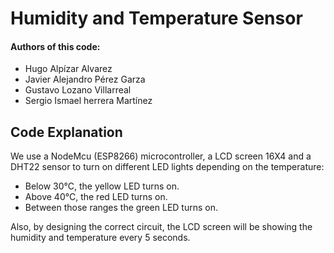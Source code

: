 # Humidity and Temperature Sensor

<h4>Authors of this code:</h4>

- Hugo Alpízar Alvarez
- Javier Alejandro Pérez Garza
- Gustavo Lozano Villarreal
- Sergio Ismael herrera Martínez

## Code Explanation
We use a NodeMcu (ESP8266) microcontroller, a LCD screen 16X4 and a DHT22 sensor to turn on different LED lights depending on the temperature:

- Below 30°C, the yellow LED turns on.
- Above 40°C, the red LED turns on.
- Between those ranges the green LED turns on.

Also, by designing the correct circuit, the LCD screen will be showing the humidity and temperature every 5 seconds.
